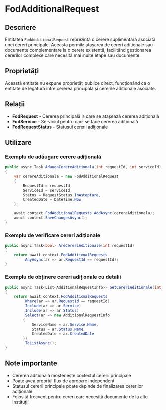 # FodAdditionalRequest

## Descriere
Entitatea `FodAdditionalRequest` reprezintă o cerere suplimentară asociată unei cereri principale. Aceasta permite atașarea de cereri adiționale sau documente complementare la o cerere existentă, facilitând gestionarea cererilor complexe care necesită mai multe etape sau documente.

## Proprietăți

Această entitate nu expune proprietăți publice direct, funcționând ca o entitate de legătură între cererea principală și cererile adiționale asociate.

## Relații
- **FodRequest** - Cererea principală la care se atașează cererea adițională
- **FodService** - Serviciul pentru care se face cererea adițională
- **FodRequestStatus** - Statusul cererii adiționale

## Utilizare

### Exemplu de adăugare cerere adițională
```csharp
public async Task AdaugaCerereAditionala(int requestId, int serviceId)
{
    var cerereAditionala = new FodAdditionalRequest
    {
        RequestId = requestId,
        ServiceId = serviceId,
        Status = RequestStatus.InAsteptare,
        CreatedDate = DateTime.Now
    };
    
    await context.FodAdditionalRequests.AddAsync(cerereAditionala);
    await context.SaveChangesAsync();
}
```

### Exemplu de verificare cereri adiționale
```csharp
public async Task<bool> AreCereriAditionale(int requestId)
{
    return await context.FodAdditionalRequests
        .AnyAsync(ar => ar.RequestId == requestId);
}
```

### Exemplu de obținere cereri adiționale cu detalii
```csharp
public async Task<List<AdditionalRequestInfo>> GetCereriAditionale(int requestId)
{
    return await context.FodAdditionalRequests
        .Where(ar => ar.RequestId == requestId)
        .Include(ar => ar.Service)
        .Include(ar => ar.Status)
        .Select(ar => new AdditionalRequestInfo
        {
            ServiceName = ar.Service.Name,
            Status = ar.Status.Name,
            CreatedDate = ar.CreatedDate
        })
        .ToListAsync();
}
```

## Note importante
- Cererea adițională moștenește contextul cererii principale
- Poate avea propriul flux de aprobare independent
- Statusul cererii principale poate depinde de finalizarea cererilor adiționale
- Folosită frecvent pentru cereri care necesită documente de la alte instituții